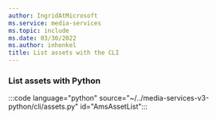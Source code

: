 ```yaml
---
author: IngridAtMicrosoft
ms.service: media-services
ms.topic: include
ms.date: 03/30/2022
ms.author: inhenkel
title: List assets with the CLI
---
```


### List assets with Python

:::code language="python" source="~/../media-services-v3-python/cli/assets.py" id="AmsAssetList":::
